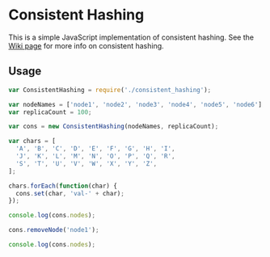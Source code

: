 # Consistent Hashing

This is a simple JavaScript implementation of consistent hashing. See the [Wiki page](https://en.wikipedia.org/wiki/Consistent_hashing) for more info on consistent hashing.

## Usage

```javascript
var ConsistentHashing = require('./consistent_hashing');

var nodeNames = ['node1', 'node2', 'node3', 'node4', 'node5', 'node6'];
var replicaCount = 100;

var cons = new ConsistentHashing(nodeNames, replicaCount);

var chars = [
  'A', 'B', 'C', 'D', 'E', 'F', 'G', 'H', 'I',
  'J', 'K', 'L', 'M', 'N', 'O', 'P', 'Q', 'R',
  'S', 'T', 'U', 'V', 'W', 'X', 'Y', 'Z',
];

chars.forEach(function(char) {
  cons.set(char, 'val-' + char);
});

console.log(cons.nodes);

cons.removeNode('node1');

console.log(cons.nodes);

```
